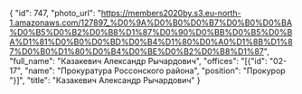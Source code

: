 {
    "id": 747,
    "photo_url": "https://members2020by.s3.eu-north-1.amazonaws.com/127897_%D0%9A%D0%B0%D0%B7%D0%B0%D0%BA%D0%B5%D0%B2%D0%B8%D1%87%D0%90%D0%BB%D0%B5%D0%BA%D1%81%D0%B0%D0%BD%D0%B4%D1%80%D0%A0%D1%8B%D1%87%D0%B0%D1%80%D0%B4%D0%BE%D0%B2%D0%B8%D1%87",
    "full_name": "Казакевич Александр Рычардович",
    "offices": "[{\"id\": \"02-17\", \"name\": \"Прокуратура Россонского района\", \"position\": \"Прокурор \"}]",
    "title": "Казакевич Александр Рычардович"
}